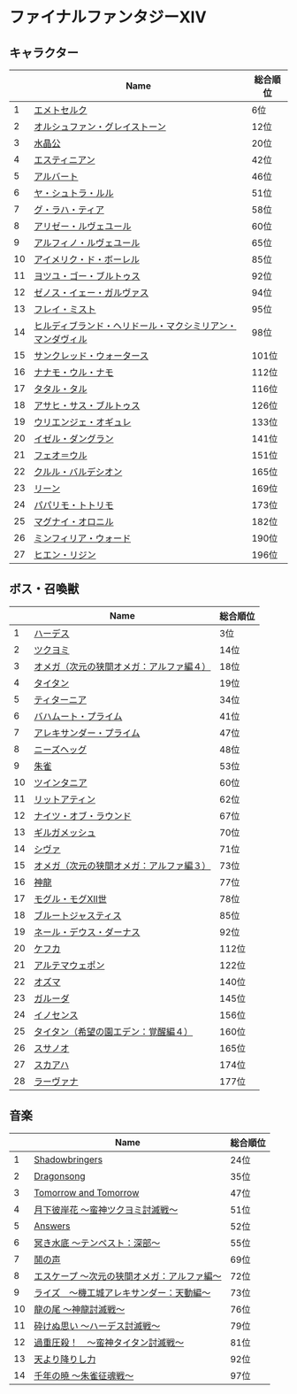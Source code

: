 # ファイナルファンタジーXIV

## キャラクター
||Name|総合順位|
|-|-|-|
|1|[エメトセルク](https://www.google.co.jp/search?hl=jp&gl=JP&tbm=isch&q=%E3%82%A8%E3%83%A1%E3%83%88%E3%82%BB%E3%83%AB%E3%82%AF+%E3%83%95%E3%82%A1%E3%82%A4%E3%83%8A%E3%83%AB%E3%83%95%E3%82%A1%E3%83%B3%E3%82%BF%E3%82%B8%E3%83%BCXIV)|6位|
|2|[オルシュファン・グレイストーン](https://www.google.co.jp/search?hl=jp&gl=JP&tbm=isch&q=%E3%82%AA%E3%83%AB%E3%82%B7%E3%83%A5%E3%83%95%E3%82%A1%E3%83%B3%E3%83%BB%E3%82%B0%E3%83%AC%E3%82%A4%E3%82%B9%E3%83%88%E3%83%BC%E3%83%B3+%E3%83%95%E3%82%A1%E3%82%A4%E3%83%8A%E3%83%AB%E3%83%95%E3%82%A1%E3%83%B3%E3%82%BF%E3%82%B8%E3%83%BCXIV)|12位|
|3|[水晶公](https://www.google.co.jp/search?hl=jp&gl=JP&tbm=isch&q=%E6%B0%B4%E6%99%B6%E5%85%AC+%E3%83%95%E3%82%A1%E3%82%A4%E3%83%8A%E3%83%AB%E3%83%95%E3%82%A1%E3%83%B3%E3%82%BF%E3%82%B8%E3%83%BCXIV)|20位|
|4|[エスティニアン](https://www.google.co.jp/search?hl=jp&gl=JP&tbm=isch&q=%E3%82%A8%E3%82%B9%E3%83%86%E3%82%A3%E3%83%8B%E3%82%A2%E3%83%B3+%E3%83%95%E3%82%A1%E3%82%A4%E3%83%8A%E3%83%AB%E3%83%95%E3%82%A1%E3%83%B3%E3%82%BF%E3%82%B8%E3%83%BCXIV)|42位|
|5|[アルバート](https://www.google.co.jp/search?hl=jp&gl=JP&tbm=isch&q=%E3%82%A2%E3%83%AB%E3%83%90%E3%83%BC%E3%83%88+%E3%83%95%E3%82%A1%E3%82%A4%E3%83%8A%E3%83%AB%E3%83%95%E3%82%A1%E3%83%B3%E3%82%BF%E3%82%B8%E3%83%BCXIV)|46位|
|6|[ヤ・シュトラ・ルル](https://www.google.co.jp/search?hl=jp&gl=JP&tbm=isch&q=%E3%83%A4%E3%83%BB%E3%82%B7%E3%83%A5%E3%83%88%E3%83%A9%E3%83%BB%E3%83%AB%E3%83%AB+%E3%83%95%E3%82%A1%E3%82%A4%E3%83%8A%E3%83%AB%E3%83%95%E3%82%A1%E3%83%B3%E3%82%BF%E3%82%B8%E3%83%BCXIV)|51位|
|7|[グ・ラハ・ティア](https://www.google.co.jp/search?hl=jp&gl=JP&tbm=isch&q=%E3%82%B0%E3%83%BB%E3%83%A9%E3%83%8F%E3%83%BB%E3%83%86%E3%82%A3%E3%82%A2+%E3%83%95%E3%82%A1%E3%82%A4%E3%83%8A%E3%83%AB%E3%83%95%E3%82%A1%E3%83%B3%E3%82%BF%E3%82%B8%E3%83%BCXIV)|58位|
|8|[アリゼー・ルヴェユール](https://www.google.co.jp/search?hl=jp&gl=JP&tbm=isch&q=%E3%82%A2%E3%83%AA%E3%82%BC%E3%83%BC%E3%83%BB%E3%83%AB%E3%83%B4%E3%82%A7%E3%83%A6%E3%83%BC%E3%83%AB+%E3%83%95%E3%82%A1%E3%82%A4%E3%83%8A%E3%83%AB%E3%83%95%E3%82%A1%E3%83%B3%E3%82%BF%E3%82%B8%E3%83%BCXIV)|60位|
|9|[アルフィノ・ルヴェユール](https://www.google.co.jp/search?hl=jp&gl=JP&tbm=isch&q=%E3%82%A2%E3%83%AB%E3%83%95%E3%82%A3%E3%83%8E%E3%83%BB%E3%83%AB%E3%83%B4%E3%82%A7%E3%83%A6%E3%83%BC%E3%83%AB+%E3%83%95%E3%82%A1%E3%82%A4%E3%83%8A%E3%83%AB%E3%83%95%E3%82%A1%E3%83%B3%E3%82%BF%E3%82%B8%E3%83%BCXIV)|65位|
|10|[アイメリク・ド・ボーレル](https://www.google.co.jp/search?hl=jp&gl=JP&tbm=isch&q=%E3%82%A2%E3%82%A4%E3%83%A1%E3%83%AA%E3%82%AF%E3%83%BB%E3%83%89%E3%83%BB%E3%83%9C%E3%83%BC%E3%83%AC%E3%83%AB+%E3%83%95%E3%82%A1%E3%82%A4%E3%83%8A%E3%83%AB%E3%83%95%E3%82%A1%E3%83%B3%E3%82%BF%E3%82%B8%E3%83%BCXIV)|85位|
|11|[ヨツユ・ゴー・ブルトゥス](https://www.google.co.jp/search?hl=jp&gl=JP&tbm=isch&q=%E3%83%A8%E3%83%84%E3%83%A6%E3%83%BB%E3%82%B4%E3%83%BC%E3%83%BB%E3%83%96%E3%83%AB%E3%83%88%E3%82%A5%E3%82%B9+%E3%83%95%E3%82%A1%E3%82%A4%E3%83%8A%E3%83%AB%E3%83%95%E3%82%A1%E3%83%B3%E3%82%BF%E3%82%B8%E3%83%BCXIV)|92位|
|12|[ゼノス・イェー・ガルヴァス](https://www.google.co.jp/search?hl=jp&gl=JP&tbm=isch&q=%E3%82%BC%E3%83%8E%E3%82%B9%E3%83%BB%E3%82%A4%E3%82%A7%E3%83%BC%E3%83%BB%E3%82%AC%E3%83%AB%E3%83%B4%E3%82%A1%E3%82%B9+%E3%83%95%E3%82%A1%E3%82%A4%E3%83%8A%E3%83%AB%E3%83%95%E3%82%A1%E3%83%B3%E3%82%BF%E3%82%B8%E3%83%BCXIV)|94位|
|13|[フレイ・ミスト](https://www.google.co.jp/search?hl=jp&gl=JP&tbm=isch&q=%E3%83%95%E3%83%AC%E3%82%A4%E3%83%BB%E3%83%9F%E3%82%B9%E3%83%88+%E3%83%95%E3%82%A1%E3%82%A4%E3%83%8A%E3%83%AB%E3%83%95%E3%82%A1%E3%83%B3%E3%82%BF%E3%82%B8%E3%83%BCXIV)|95位|
|14|[ヒルディブランド・ヘリドール・マクシミリアン・マンダヴィル](https://www.google.co.jp/search?hl=jp&gl=JP&tbm=isch&q=%E3%83%92%E3%83%AB%E3%83%87%E3%82%A3%E3%83%96%E3%83%A9%E3%83%B3%E3%83%89%E3%83%BB%E3%83%98%E3%83%AA%E3%83%89%E3%83%BC%E3%83%AB%E3%83%BB%E3%83%9E%E3%82%AF%E3%82%B7%E3%83%9F%E3%83%AA%E3%82%A2%E3%83%B3%E3%83%BB%E3%83%9E%E3%83%B3%E3%83%80%E3%83%B4%E3%82%A3%E3%83%AB+%E3%83%95%E3%82%A1%E3%82%A4%E3%83%8A%E3%83%AB%E3%83%95%E3%82%A1%E3%83%B3%E3%82%BF%E3%82%B8%E3%83%BCXIV)|98位|
|15|[サンクレッド・ウォータース](https://www.google.co.jp/search?hl=jp&gl=JP&tbm=isch&q=%E3%82%B5%E3%83%B3%E3%82%AF%E3%83%AC%E3%83%83%E3%83%89%E3%83%BB%E3%82%A6%E3%82%A9%E3%83%BC%E3%82%BF%E3%83%BC%E3%82%B9+%E3%83%95%E3%82%A1%E3%82%A4%E3%83%8A%E3%83%AB%E3%83%95%E3%82%A1%E3%83%B3%E3%82%BF%E3%82%B8%E3%83%BCXIV)|101位|
|16|[ナナモ・ウル・ナモ](https://www.google.co.jp/search?hl=jp&gl=JP&tbm=isch&q=%E3%83%8A%E3%83%8A%E3%83%A2%E3%83%BB%E3%82%A6%E3%83%AB%E3%83%BB%E3%83%8A%E3%83%A2+%E3%83%95%E3%82%A1%E3%82%A4%E3%83%8A%E3%83%AB%E3%83%95%E3%82%A1%E3%83%B3%E3%82%BF%E3%82%B8%E3%83%BCXIV)|112位|
|17|[タタル・タル](https://www.google.co.jp/search?hl=jp&gl=JP&tbm=isch&q=%E3%82%BF%E3%82%BF%E3%83%AB%E3%83%BB%E3%82%BF%E3%83%AB+%E3%83%95%E3%82%A1%E3%82%A4%E3%83%8A%E3%83%AB%E3%83%95%E3%82%A1%E3%83%B3%E3%82%BF%E3%82%B8%E3%83%BCXIV)|116位|
|18|[アサヒ・サス・ブルトゥス](https://www.google.co.jp/search?hl=jp&gl=JP&tbm=isch&q=%E3%82%A2%E3%82%B5%E3%83%92%E3%83%BB%E3%82%B5%E3%82%B9%E3%83%BB%E3%83%96%E3%83%AB%E3%83%88%E3%82%A5%E3%82%B9+%E3%83%95%E3%82%A1%E3%82%A4%E3%83%8A%E3%83%AB%E3%83%95%E3%82%A1%E3%83%B3%E3%82%BF%E3%82%B8%E3%83%BCXIV)|126位|
|19|[ウリエンジェ・オギュレ](https://www.google.co.jp/search?hl=jp&gl=JP&tbm=isch&q=%E3%82%A6%E3%83%AA%E3%82%A8%E3%83%B3%E3%82%B8%E3%82%A7%E3%83%BB%E3%82%AA%E3%82%AE%E3%83%A5%E3%83%AC+%E3%83%95%E3%82%A1%E3%82%A4%E3%83%8A%E3%83%AB%E3%83%95%E3%82%A1%E3%83%B3%E3%82%BF%E3%82%B8%E3%83%BCXIV)|133位|
|20|[イゼル・ダングラン](https://www.google.co.jp/search?hl=jp&gl=JP&tbm=isch&q=%E3%82%A4%E3%82%BC%E3%83%AB%E3%83%BB%E3%83%80%E3%83%B3%E3%82%B0%E3%83%A9%E3%83%B3+%E3%83%95%E3%82%A1%E3%82%A4%E3%83%8A%E3%83%AB%E3%83%95%E3%82%A1%E3%83%B3%E3%82%BF%E3%82%B8%E3%83%BCXIV)|141位|
|21|[フェオ＝ウル](https://www.google.co.jp/search?hl=jp&gl=JP&tbm=isch&q=%E3%83%95%E3%82%A7%E3%82%AA%EF%BC%9D%E3%82%A6%E3%83%AB+%E3%83%95%E3%82%A1%E3%82%A4%E3%83%8A%E3%83%AB%E3%83%95%E3%82%A1%E3%83%B3%E3%82%BF%E3%82%B8%E3%83%BCXIV)|151位|
|22|[クルル・バルデシオン](https://www.google.co.jp/search?hl=jp&gl=JP&tbm=isch&q=%E3%82%AF%E3%83%AB%E3%83%AB%E3%83%BB%E3%83%90%E3%83%AB%E3%83%87%E3%82%B7%E3%82%AA%E3%83%B3+%E3%83%95%E3%82%A1%E3%82%A4%E3%83%8A%E3%83%AB%E3%83%95%E3%82%A1%E3%83%B3%E3%82%BF%E3%82%B8%E3%83%BCXIV)|165位|
|23|[リーン](https://www.google.co.jp/search?hl=jp&gl=JP&tbm=isch&q=%E3%83%AA%E3%83%BC%E3%83%B3+%E3%83%95%E3%82%A1%E3%82%A4%E3%83%8A%E3%83%AB%E3%83%95%E3%82%A1%E3%83%B3%E3%82%BF%E3%82%B8%E3%83%BCXIV)|169位|
|24|[パパリモ・トトリモ](https://www.google.co.jp/search?hl=jp&gl=JP&tbm=isch&q=%E3%83%91%E3%83%91%E3%83%AA%E3%83%A2%E3%83%BB%E3%83%88%E3%83%88%E3%83%AA%E3%83%A2+%E3%83%95%E3%82%A1%E3%82%A4%E3%83%8A%E3%83%AB%E3%83%95%E3%82%A1%E3%83%B3%E3%82%BF%E3%82%B8%E3%83%BCXIV)|173位|
|25|[マグナイ・オロニル](https://www.google.co.jp/search?hl=jp&gl=JP&tbm=isch&q=%E3%83%9E%E3%82%B0%E3%83%8A%E3%82%A4%E3%83%BB%E3%82%AA%E3%83%AD%E3%83%8B%E3%83%AB+%E3%83%95%E3%82%A1%E3%82%A4%E3%83%8A%E3%83%AB%E3%83%95%E3%82%A1%E3%83%B3%E3%82%BF%E3%82%B8%E3%83%BCXIV)|182位|
|26|[ミンフィリア・ウォード](https://www.google.co.jp/search?hl=jp&gl=JP&tbm=isch&q=%E3%83%9F%E3%83%B3%E3%83%95%E3%82%A3%E3%83%AA%E3%82%A2%E3%83%BB%E3%82%A6%E3%82%A9%E3%83%BC%E3%83%89+%E3%83%95%E3%82%A1%E3%82%A4%E3%83%8A%E3%83%AB%E3%83%95%E3%82%A1%E3%83%B3%E3%82%BF%E3%82%B8%E3%83%BCXIV)|190位|
|27|[ヒエン・リジン](https://www.google.co.jp/search?hl=jp&gl=JP&tbm=isch&q=%E3%83%92%E3%82%A8%E3%83%B3%E3%83%BB%E3%83%AA%E3%82%B8%E3%83%B3+%E3%83%95%E3%82%A1%E3%82%A4%E3%83%8A%E3%83%AB%E3%83%95%E3%82%A1%E3%83%B3%E3%82%BF%E3%82%B8%E3%83%BCXIV)|196位|

## ボス・召喚獣
||Name|総合順位|
|-|-|-|
|1|[ハーデス](https://www.google.co.jp/search?hl=jp&gl=JP&tbm=isch&q=%E3%83%8F%E3%83%BC%E3%83%87%E3%82%B9+%E3%83%95%E3%82%A1%E3%82%A4%E3%83%8A%E3%83%AB%E3%83%95%E3%82%A1%E3%83%B3%E3%82%BF%E3%82%B8%E3%83%BCXIV)|3位|
|2|[ツクヨミ](https://www.google.co.jp/search?hl=jp&gl=JP&tbm=isch&q=%E3%83%84%E3%82%AF%E3%83%A8%E3%83%9F+%E3%83%95%E3%82%A1%E3%82%A4%E3%83%8A%E3%83%AB%E3%83%95%E3%82%A1%E3%83%B3%E3%82%BF%E3%82%B8%E3%83%BCXIV)|14位|
|3|[オメガ（次元の狭間オメガ：アルファ編４）](https://www.google.co.jp/search?hl=jp&gl=JP&tbm=isch&q=%E3%82%AA%E3%83%A1%E3%82%AC%EF%BC%88%E6%AC%A1%E5%85%83%E3%81%AE%E7%8B%AD%E9%96%93%E3%82%AA%E3%83%A1%E3%82%AC%EF%BC%9A%E3%82%A2%E3%83%AB%E3%83%95%E3%82%A1%E7%B7%A8%EF%BC%94%EF%BC%89+%E3%83%95%E3%82%A1%E3%82%A4%E3%83%8A%E3%83%AB%E3%83%95%E3%82%A1%E3%83%B3%E3%82%BF%E3%82%B8%E3%83%BCXIV)|18位|
|4|[タイタン](https://www.google.co.jp/search?hl=jp&gl=JP&tbm=isch&q=%E3%82%BF%E3%82%A4%E3%82%BF%E3%83%B3+%E3%83%95%E3%82%A1%E3%82%A4%E3%83%8A%E3%83%AB%E3%83%95%E3%82%A1%E3%83%B3%E3%82%BF%E3%82%B8%E3%83%BCXIV)|19位|
|5|[ティターニア](https://www.google.co.jp/search?hl=jp&gl=JP&tbm=isch&q=%E3%83%86%E3%82%A3%E3%82%BF%E3%83%BC%E3%83%8B%E3%82%A2+%E3%83%95%E3%82%A1%E3%82%A4%E3%83%8A%E3%83%AB%E3%83%95%E3%82%A1%E3%83%B3%E3%82%BF%E3%82%B8%E3%83%BCXIV)|34位|
|6|[バハムート・プライム](https://www.google.co.jp/search?hl=jp&gl=JP&tbm=isch&q=%E3%83%90%E3%83%8F%E3%83%A0%E3%83%BC%E3%83%88%E3%83%BB%E3%83%97%E3%83%A9%E3%82%A4%E3%83%A0+%E3%83%95%E3%82%A1%E3%82%A4%E3%83%8A%E3%83%AB%E3%83%95%E3%82%A1%E3%83%B3%E3%82%BF%E3%82%B8%E3%83%BCXIV)|41位|
|7|[アレキサンダー・プライム](https://www.google.co.jp/search?hl=jp&gl=JP&tbm=isch&q=%E3%82%A2%E3%83%AC%E3%82%AD%E3%82%B5%E3%83%B3%E3%83%80%E3%83%BC%E3%83%BB%E3%83%97%E3%83%A9%E3%82%A4%E3%83%A0+%E3%83%95%E3%82%A1%E3%82%A4%E3%83%8A%E3%83%AB%E3%83%95%E3%82%A1%E3%83%B3%E3%82%BF%E3%82%B8%E3%83%BCXIV)|47位|
|8|[ニーズヘッグ](https://www.google.co.jp/search?hl=jp&gl=JP&tbm=isch&q=%E3%83%8B%E3%83%BC%E3%82%BA%E3%83%98%E3%83%83%E3%82%B0+%E3%83%95%E3%82%A1%E3%82%A4%E3%83%8A%E3%83%AB%E3%83%95%E3%82%A1%E3%83%B3%E3%82%BF%E3%82%B8%E3%83%BCXIV)|48位|
|9|[朱雀](https://www.google.co.jp/search?hl=jp&gl=JP&tbm=isch&q=%E6%9C%B1%E9%9B%80+%E3%83%95%E3%82%A1%E3%82%A4%E3%83%8A%E3%83%AB%E3%83%95%E3%82%A1%E3%83%B3%E3%82%BF%E3%82%B8%E3%83%BCXIV)|53位|
|10|[ツインタニア](https://www.google.co.jp/search?hl=jp&gl=JP&tbm=isch&q=%E3%83%84%E3%82%A4%E3%83%B3%E3%82%BF%E3%83%8B%E3%82%A2+%E3%83%95%E3%82%A1%E3%82%A4%E3%83%8A%E3%83%AB%E3%83%95%E3%82%A1%E3%83%B3%E3%82%BF%E3%82%B8%E3%83%BCXIV)|60位|
|11|[リットアティン](https://www.google.co.jp/search?hl=jp&gl=JP&tbm=isch&q=%E3%83%AA%E3%83%83%E3%83%88%E3%82%A2%E3%83%86%E3%82%A3%E3%83%B3+%E3%83%95%E3%82%A1%E3%82%A4%E3%83%8A%E3%83%AB%E3%83%95%E3%82%A1%E3%83%B3%E3%82%BF%E3%82%B8%E3%83%BCXIV)|62位|
|12|[ナイツ・オブ・ラウンド](https://www.google.co.jp/search?hl=jp&gl=JP&tbm=isch&q=%E3%83%8A%E3%82%A4%E3%83%84%E3%83%BB%E3%82%AA%E3%83%96%E3%83%BB%E3%83%A9%E3%82%A6%E3%83%B3%E3%83%89+%E3%83%95%E3%82%A1%E3%82%A4%E3%83%8A%E3%83%AB%E3%83%95%E3%82%A1%E3%83%B3%E3%82%BF%E3%82%B8%E3%83%BCXIV)|67位|
|13|[ギルガメッシュ](https://www.google.co.jp/search?hl=jp&gl=JP&tbm=isch&q=%E3%82%AE%E3%83%AB%E3%82%AC%E3%83%A1%E3%83%83%E3%82%B7%E3%83%A5+%E3%83%95%E3%82%A1%E3%82%A4%E3%83%8A%E3%83%AB%E3%83%95%E3%82%A1%E3%83%B3%E3%82%BF%E3%82%B8%E3%83%BCXIV)|70位|
|14|[シヴァ](https://www.google.co.jp/search?hl=jp&gl=JP&tbm=isch&q=%E3%82%B7%E3%83%B4%E3%82%A1+%E3%83%95%E3%82%A1%E3%82%A4%E3%83%8A%E3%83%AB%E3%83%95%E3%82%A1%E3%83%B3%E3%82%BF%E3%82%B8%E3%83%BCXIV)|71位|
|15|[オメガ（次元の狭間オメガ：アルファ編３）](https://www.google.co.jp/search?hl=jp&gl=JP&tbm=isch&q=%E3%82%AA%E3%83%A1%E3%82%AC%EF%BC%88%E6%AC%A1%E5%85%83%E3%81%AE%E7%8B%AD%E9%96%93%E3%82%AA%E3%83%A1%E3%82%AC%EF%BC%9A%E3%82%A2%E3%83%AB%E3%83%95%E3%82%A1%E7%B7%A8%EF%BC%93%EF%BC%89+%E3%83%95%E3%82%A1%E3%82%A4%E3%83%8A%E3%83%AB%E3%83%95%E3%82%A1%E3%83%B3%E3%82%BF%E3%82%B8%E3%83%BCXIV)|73位|
|16|[神龍](https://www.google.co.jp/search?hl=jp&gl=JP&tbm=isch&q=%E7%A5%9E%E9%BE%8D+%E3%83%95%E3%82%A1%E3%82%A4%E3%83%8A%E3%83%AB%E3%83%95%E3%82%A1%E3%83%B3%E3%82%BF%E3%82%B8%E3%83%BCXIV)|77位|
|17|[モグル・モグXII世](https://www.google.co.jp/search?hl=jp&gl=JP&tbm=isch&q=%E3%83%A2%E3%82%B0%E3%83%AB%E3%83%BB%E3%83%A2%E3%82%B0XII%E4%B8%96+%E3%83%95%E3%82%A1%E3%82%A4%E3%83%8A%E3%83%AB%E3%83%95%E3%82%A1%E3%83%B3%E3%82%BF%E3%82%B8%E3%83%BCXIV)|78位|
|18|[ブルートジャスティス](https://www.google.co.jp/search?hl=jp&gl=JP&tbm=isch&q=%E3%83%96%E3%83%AB%E3%83%BC%E3%83%88%E3%82%B8%E3%83%A3%E3%82%B9%E3%83%86%E3%82%A3%E3%82%B9+%E3%83%95%E3%82%A1%E3%82%A4%E3%83%8A%E3%83%AB%E3%83%95%E3%82%A1%E3%83%B3%E3%82%BF%E3%82%B8%E3%83%BCXIV)|85位|
|19|[ネール・デウス・ダーナス](https://www.google.co.jp/search?hl=jp&gl=JP&tbm=isch&q=%E3%83%8D%E3%83%BC%E3%83%AB%E3%83%BB%E3%83%87%E3%82%A6%E3%82%B9%E3%83%BB%E3%83%80%E3%83%BC%E3%83%8A%E3%82%B9+%E3%83%95%E3%82%A1%E3%82%A4%E3%83%8A%E3%83%AB%E3%83%95%E3%82%A1%E3%83%B3%E3%82%BF%E3%82%B8%E3%83%BCXIV)|92位|
|20|[ケフカ](https://www.google.co.jp/search?hl=jp&gl=JP&tbm=isch&q=%E3%82%B1%E3%83%95%E3%82%AB+%E3%83%95%E3%82%A1%E3%82%A4%E3%83%8A%E3%83%AB%E3%83%95%E3%82%A1%E3%83%B3%E3%82%BF%E3%82%B8%E3%83%BCXIV)|112位|
|21|[アルテマウェポン](https://www.google.co.jp/search?hl=jp&gl=JP&tbm=isch&q=%E3%82%A2%E3%83%AB%E3%83%86%E3%83%9E%E3%82%A6%E3%82%A7%E3%83%9D%E3%83%B3+%E3%83%95%E3%82%A1%E3%82%A4%E3%83%8A%E3%83%AB%E3%83%95%E3%82%A1%E3%83%B3%E3%82%BF%E3%82%B8%E3%83%BCXIV)|122位|
|22|[オズマ](https://www.google.co.jp/search?hl=jp&gl=JP&tbm=isch&q=%E3%82%AA%E3%82%BA%E3%83%9E+%E3%83%95%E3%82%A1%E3%82%A4%E3%83%8A%E3%83%AB%E3%83%95%E3%82%A1%E3%83%B3%E3%82%BF%E3%82%B8%E3%83%BCXIV)|140位|
|23|[ガルーダ](https://www.google.co.jp/search?hl=jp&gl=JP&tbm=isch&q=%E3%82%AC%E3%83%AB%E3%83%BC%E3%83%80+%E3%83%95%E3%82%A1%E3%82%A4%E3%83%8A%E3%83%AB%E3%83%95%E3%82%A1%E3%83%B3%E3%82%BF%E3%82%B8%E3%83%BCXIV)|145位|
|24|[イノセンス](https://www.google.co.jp/search?hl=jp&gl=JP&tbm=isch&q=%E3%82%A4%E3%83%8E%E3%82%BB%E3%83%B3%E3%82%B9+%E3%83%95%E3%82%A1%E3%82%A4%E3%83%8A%E3%83%AB%E3%83%95%E3%82%A1%E3%83%B3%E3%82%BF%E3%82%B8%E3%83%BCXIV)|156位|
|25|[タイタン（希望の園エデン：覚醒編４）](https://www.google.co.jp/search?hl=jp&gl=JP&tbm=isch&q=%E3%82%BF%E3%82%A4%E3%82%BF%E3%83%B3%EF%BC%88%E5%B8%8C%E6%9C%9B%E3%81%AE%E5%9C%92%E3%82%A8%E3%83%87%E3%83%B3%EF%BC%9A%E8%A6%9A%E9%86%92%E7%B7%A8%EF%BC%94%EF%BC%89+%E3%83%95%E3%82%A1%E3%82%A4%E3%83%8A%E3%83%AB%E3%83%95%E3%82%A1%E3%83%B3%E3%82%BF%E3%82%B8%E3%83%BCXIV)|160位|
|26|[スサノオ](https://www.google.co.jp/search?hl=jp&gl=JP&tbm=isch&q=%E3%82%B9%E3%82%B5%E3%83%8E%E3%82%AA+%E3%83%95%E3%82%A1%E3%82%A4%E3%83%8A%E3%83%AB%E3%83%95%E3%82%A1%E3%83%B3%E3%82%BF%E3%82%B8%E3%83%BCXIV)|165位|
|27|[スカアハ](https://www.google.co.jp/search?hl=jp&gl=JP&tbm=isch&q=%E3%82%B9%E3%82%AB%E3%82%A2%E3%83%8F+%E3%83%95%E3%82%A1%E3%82%A4%E3%83%8A%E3%83%AB%E3%83%95%E3%82%A1%E3%83%B3%E3%82%BF%E3%82%B8%E3%83%BCXIV)|174位|
|28|[ラーヴァナ](https://www.google.co.jp/search?hl=jp&gl=JP&tbm=isch&q=%E3%83%A9%E3%83%BC%E3%83%B4%E3%82%A1%E3%83%8A+%E3%83%95%E3%82%A1%E3%82%A4%E3%83%8A%E3%83%AB%E3%83%95%E3%82%A1%E3%83%B3%E3%82%BF%E3%82%B8%E3%83%BCXIV)|177位|

## 音楽
||Name|総合順位|
|-|-|-|
|1|[Shadowbringers](https://www.youtube.com/results?search_query=Shadowbringers+%E3%83%95%E3%82%A1%E3%82%A4%E3%83%8A%E3%83%AB%E3%83%95%E3%82%A1%E3%83%B3%E3%82%BF%E3%82%B8%E3%83%BCXIV)|24位|
|2|[Dragonsong](https://www.youtube.com/results?search_query=Dragonsong+%E3%83%95%E3%82%A1%E3%82%A4%E3%83%8A%E3%83%AB%E3%83%95%E3%82%A1%E3%83%B3%E3%82%BF%E3%82%B8%E3%83%BCXIV)|35位|
|3|[Tomorrow and Tomorrow](https://www.youtube.com/results?search_query=Tomorrow+and+Tomorrow+%E3%83%95%E3%82%A1%E3%82%A4%E3%83%8A%E3%83%AB%E3%83%95%E3%82%A1%E3%83%B3%E3%82%BF%E3%82%B8%E3%83%BCXIV)|47位|
|4|[月下彼岸花 〜蛮神ツクヨミ討滅戦〜](https://www.youtube.com/results?search_query=%E6%9C%88%E4%B8%8B%E5%BD%BC%E5%B2%B8%E8%8A%B1+%E3%80%9C%E8%9B%AE%E7%A5%9E%E3%83%84%E3%82%AF%E3%83%A8%E3%83%9F%E8%A8%8E%E6%BB%85%E6%88%A6%E3%80%9C+%E3%83%95%E3%82%A1%E3%82%A4%E3%83%8A%E3%83%AB%E3%83%95%E3%82%A1%E3%83%B3%E3%82%BF%E3%82%B8%E3%83%BCXIV)|51位|
|5|[Answers](https://www.youtube.com/results?search_query=Answers+%E3%83%95%E3%82%A1%E3%82%A4%E3%83%8A%E3%83%AB%E3%83%95%E3%82%A1%E3%83%B3%E3%82%BF%E3%82%B8%E3%83%BCXIV)|52位|
|6|[冥き水底 〜テンペスト：深部〜](https://www.youtube.com/results?search_query=%E5%86%A5%E3%81%8D%E6%B0%B4%E5%BA%95+%E3%80%9C%E3%83%86%E3%83%B3%E3%83%9A%E3%82%B9%E3%83%88%EF%BC%9A%E6%B7%B1%E9%83%A8%E3%80%9C+%E3%83%95%E3%82%A1%E3%82%A4%E3%83%8A%E3%83%AB%E3%83%95%E3%82%A1%E3%83%B3%E3%82%BF%E3%82%B8%E3%83%BCXIV)|55位|
|7|[鬨の声](https://www.youtube.com/results?search_query=%E9%AC%A8%E3%81%AE%E5%A3%B0+%E3%83%95%E3%82%A1%E3%82%A4%E3%83%8A%E3%83%AB%E3%83%95%E3%82%A1%E3%83%B3%E3%82%BF%E3%82%B8%E3%83%BCXIV)|69位|
|8|[エスケープ 〜次元の狭間オメガ：アルファ編〜](https://www.youtube.com/results?search_query=%E3%82%A8%E3%82%B9%E3%82%B1%E3%83%BC%E3%83%97+%E3%80%9C%E6%AC%A1%E5%85%83%E3%81%AE%E7%8B%AD%E9%96%93%E3%82%AA%E3%83%A1%E3%82%AC%EF%BC%9A%E3%82%A2%E3%83%AB%E3%83%95%E3%82%A1%E7%B7%A8%E3%80%9C+%E3%83%95%E3%82%A1%E3%82%A4%E3%83%8A%E3%83%AB%E3%83%95%E3%82%A1%E3%83%B3%E3%82%BF%E3%82%B8%E3%83%BCXIV)|72位|
|9|[ライズ　～機工城アレキサンダー：天動編～](https://www.youtube.com/results?search_query=%E3%83%A9%E3%82%A4%E3%82%BA%E3%80%80%EF%BD%9E%E6%A9%9F%E5%B7%A5%E5%9F%8E%E3%82%A2%E3%83%AC%E3%82%AD%E3%82%B5%E3%83%B3%E3%83%80%E3%83%BC%EF%BC%9A%E5%A4%A9%E5%8B%95%E7%B7%A8%EF%BD%9E+%E3%83%95%E3%82%A1%E3%82%A4%E3%83%8A%E3%83%AB%E3%83%95%E3%82%A1%E3%83%B3%E3%82%BF%E3%82%B8%E3%83%BCXIV)|73位|
|10|[龍の尾 〜神龍討滅戦〜](https://www.youtube.com/results?search_query=%E9%BE%8D%E3%81%AE%E5%B0%BE+%E3%80%9C%E7%A5%9E%E9%BE%8D%E8%A8%8E%E6%BB%85%E6%88%A6%E3%80%9C+%E3%83%95%E3%82%A1%E3%82%A4%E3%83%8A%E3%83%AB%E3%83%95%E3%82%A1%E3%83%B3%E3%82%BF%E3%82%B8%E3%83%BCXIV)|76位|
|11|[砕けぬ思い 〜ハーデス討滅戦〜](https://www.youtube.com/results?search_query=%E7%A0%95%E3%81%91%E3%81%AC%E6%80%9D%E3%81%84+%E3%80%9C%E3%83%8F%E3%83%BC%E3%83%87%E3%82%B9%E8%A8%8E%E6%BB%85%E6%88%A6%E3%80%9C+%E3%83%95%E3%82%A1%E3%82%A4%E3%83%8A%E3%83%AB%E3%83%95%E3%82%A1%E3%83%B3%E3%82%BF%E3%82%B8%E3%83%BCXIV)|79位|
|12|[過重圧殺！　～蛮神タイタン討滅戦～](https://www.youtube.com/results?search_query=%E9%81%8E%E9%87%8D%E5%9C%A7%E6%AE%BA%EF%BC%81%E3%80%80%EF%BD%9E%E8%9B%AE%E7%A5%9E%E3%82%BF%E3%82%A4%E3%82%BF%E3%83%B3%E8%A8%8E%E6%BB%85%E6%88%A6%EF%BD%9E+%E3%83%95%E3%82%A1%E3%82%A4%E3%83%8A%E3%83%AB%E3%83%95%E3%82%A1%E3%83%B3%E3%82%BF%E3%82%B8%E3%83%BCXIV)|81位|
|13|[天より降りし力](https://www.youtube.com/results?search_query=%E5%A4%A9%E3%82%88%E3%82%8A%E9%99%8D%E3%82%8A%E3%81%97%E5%8A%9B+%E3%83%95%E3%82%A1%E3%82%A4%E3%83%8A%E3%83%AB%E3%83%95%E3%82%A1%E3%83%B3%E3%82%BF%E3%82%B8%E3%83%BCXIV)|92位|
|14|[千年の暁 〜朱雀征魂戦〜](https://www.youtube.com/results?search_query=%E5%8D%83%E5%B9%B4%E3%81%AE%E6%9A%81+%E3%80%9C%E6%9C%B1%E9%9B%80%E5%BE%81%E9%AD%82%E6%88%A6%E3%80%9C+%E3%83%95%E3%82%A1%E3%82%A4%E3%83%8A%E3%83%AB%E3%83%95%E3%82%A1%E3%83%B3%E3%82%BF%E3%82%B8%E3%83%BCXIV)|97位|

